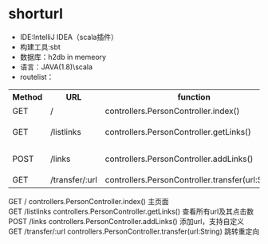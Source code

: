 # shorturl

* IDE:IntelliJ IDEA（scala插件）
* 构建工具:sbt
* 数据库：h2db in memeory
* 语言：JAVA(1.8)\scala
* routelist：  <br/>
<div>
        <table border="0">
	  <tr>
	    <th>Method</th>
	    <th>URL</th>
      <th>function</th>
      <th>description</th>
	  </tr>
	  <tr>
	    <td>GET</td>
	    <td>/</td>
      <td>controllers.PersonController.index()</td>
      <td>主页面</td>
	  </tr>
     <tr>
	    <td>GET</td>
	    <td>/listlinks</td>
      <td>controllers.PersonController.getLinks()</td>
      <td>查看所有url及其点击数</td>
	  </tr>
    <tr>
	    <td>POST</td>
	    <td>/links</td>
      <td>controllers.PersonController.addLinks()</td>
      <td>添加url，支持自定义</td>
	  </tr>
     <tr>
	    <td>GET</td>
	    <td>/transfer/:url</td>
      <td>controllers.PersonController.transfer(url:String)</td>
      <td>跳转重定向</td>
	  </tr>
	</table>
</div>
GET     /                           controllers.PersonController.index()                主页面   <br/>
GET     /listlinks                  controllers.PersonController.getLinks()             查看所有url及其点击数  <br/>
POST    /links                      controllers.PersonController.addLinks()             添加url，支持自定义  <br/>
GET     /transfer/:url              controllers.PersonController.transfer(url:String)   跳转重定向  <br/>

